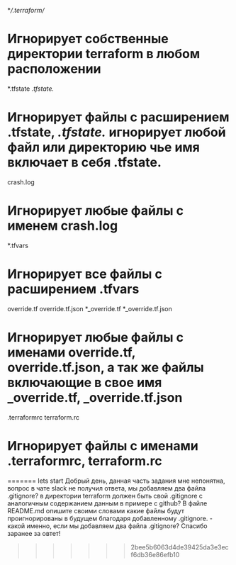 
**/.terraform/*
# Игнорирует собственные директории terraform в любом расположении

*.tfstate
*.tfstate.*
# Игнорирует файлы с расширением .tfstate, *.tfstate.* игнорирует любой файл или директорию чье имя включает в себя .tfstate.

crash.log
# Игнорирует любые файлы с именем crash.log

*.tfvars
# Игнорирует все файлы с расширением .tfvars

override.tf
override.tf.json
*_override.tf
*_override.tf.json
# Игнорирует любые файлы с именами override.tf, override.tf.json, а так же файлы включающие в свое имя _override.tf, _override.tf.json

.terraformrc
terraform.rc
# Игнорирует файлы с именами .terraformrc, terraform.rc
=======
lets start
Добрый день, данная часть задания мне непонятна, вопрос в чате slack не получил ответа, мы добавляем два файла .gitignore? в директории terraform должен быть свой .gitignore с аналогичным содержанием данным в примере с github? 
В файле README.md опишите своими словами какие файлы будут проигнорированы в будущем благодаря добавленному .gitignore. - какой именно, если мы добавляем два файла .gitignore?	
Спасибо заранее за овтет!
>>>>>>> 2bee5b6063d4de39425da3e3ecf6db36e86efb10
